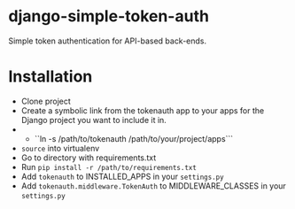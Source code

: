 django-simple-token-auth
========================

Simple token authentication for API-based back-ends.

Installation
============

- Clone project
- Create a symbolic link from the tokenauth app to your apps for the Django project you want to include it in.
- - ``ln -s /path/to/tokenauth /path/to/your/project/apps```
- ```source``` into virtualenv
- Go to directory with requirements.txt
- Run ```pip install -r /path/to/requirements.txt```
- Add ```tokenauth``` to INSTALLED_APPS in your ```settings.py```
- Add ```tokenauth.middleware.TokenAuth``` to MIDDLEWARE_CLASSES in your ```settings.py``` 
